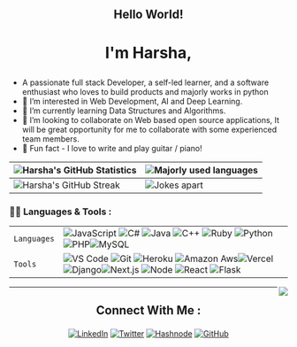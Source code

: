 ## <p align="center">Hello World!</p>

# <p align="center">I'm Harsha,</p>
  - A passionate full stack Developer, a self-led learner, and a software enthusiast who loves to build products and majorly works in python
  - 👀 I’m interested in Web Development, AI and Deep Learning.
  - 🌱 I’m currently learning Data Structures and Algorithms.
  - 💞️ I’m looking to collaborate on Web based open source applications, It will be great opportunity for me to collaborate with some experienced team members.
  - 🤩 Fun fact - I love to write and play guitar / piano!
<!-- - 📫 How to reach me - You can find me on Twitter @https://twitter.com/Harsha052001
Also you can reach out to me on Devfolio @https://devfolio.co/@Technerd
 -->


 | ![Harsha's GitHub Statistics](https://github-readme-stats.vercel.app/api?username=Harsha200105&theme=blue-green)  | ![Majorly used languages](https://github-readme-stats.vercel.app/api/top-langs/?username=Harsha200105&theme=blue-green)  |
| --- | --- |
| ![Harsha's GitHub Streak](https://github-readme-streak-stats.herokuapp.com/?user=Harsha200105&theme=blue-green) | ![Jokes apart](https://readme-jokes.vercel.app/api) |

<!-- ![Desktop Assistant Growth Chart](https://starchart.cc/Harsha200105/https://github.com/Harsha200105/DesktopAssistant.svg) -->

### 👩‍💻 Languages & Tools :

|               |           |
|       ---     |    ---    |
| `Languages`   | ![JavaScript](https://img.shields.io/badge/-JavaScript-FE7601?style=for-the-badge&logo=javascript) ![C#](https://img.shields.io/badge/C%23-239120?style=for-the-badge&logo=c-sharp&logoColor=white) ![Java](https://img.shields.io/badge/Java-ED8B00?style=for-the-badge&logo=java&logoColor=white) ![C++](https://img.shields.io/badge/-C++-034D9A?style=for-the-badge&logo=c%2B%2B) ![Ruby](https://img.shields.io/badge/Ruby-CC342D?style=for-the-badge&logo=ruby&logoColor=white) ![Python](https://img.shields.io/badge/-Python-1F65AC?style=for-the-badge&logo=Python&logoColor=white) ![PHP](https://img.shields.io/badge/PHP-777BB4?style=for-the-badge&logo=php&logoColor=white)![MySQL](https://img.shields.io/badge/-MySQL-307BBD?style=for-the-badge&logo=mysql&logoColor=white)|
| `Tools`       | ![VS Code](https://img.shields.io/badge/Visual_Studio_Code-5D1A60?style=for-the-badge&logo=visual%20studio%20code&logoColor=white) ![Git](https://img.shields.io/badge/Git-682181?style=for-the-badge&logo=git&logoColor=white) ![Heroku](https://img.shields.io/badge/Heroku-AA2690?style=for-the-badge&logo=heroku&logoColor=white) ![Amazon Aws](https://img.shields.io/badge/Amazon_AWS-232F3E?style=for-the-badge&logo=amazon-aws&logoColor=white)![Vercel](https://img.shields.io/badge/vercel-AA42F1.svg?style=for-the-badge&logo=vercel&logoColor=white) ![Django](https://img.shields.io/badge/Django-092E20?style=for-the-badge&logo=django&logoColor=white)![Next.js](https://img.shields.io/badge/next.js-000000?style=for-the-badge&logo=next.js&logoColor=white) ![Node](https://img.shields.io/badge/Node.js-43853D?style=for-the-badge&logo=node.js&logoColor=white) ![React](https://img.shields.io/badge/React-20232A?style=for-the-badge&logo=react&logoColor=61DAFB) ![Flask](https://img.shields.io/badge/flask-%23000.svg?style=for-the-badge&logo=flask&logoColor=white) 
<img align="right" src="https://komarev.com/ghpvc/?username=your-github-Harsha200105&style=flat-square&color=232323">
<hr>

## <p align="center">Connect With Me :</p> 

<div align="center">

<a href="https://www.linkedin.com/in/harsha-sumanchandra/"><img alt="LinkedIn" title="LinkedIn" src="https://img.shields.io/badge/-LinkedIn-blue?style=for-the-badge&logo=Linkedin&logoColor=white"/></a>
  <a href="https://twitter.com/Harsha052001"><img alt="Twitter" title="Twitter" src="https://img.shields.io/badge/-Twitter-1DA1F2?style=for-the-badge&logo=twitter&logoColor=white"/></a>
  <a href="https://hashnode.com/@Technovert"><img alt="Hashnode" title="Hashnode" src="https://img.shields.io/badge/Hashnode-2962FF?style=for-the-badge&logo=hashnode&logoColor=white"/></a> 
  <a href="https://github.com/Harsha200105"><img alt="GitHub" title="GitHub" src="https://img.shields.io/badge/GitHub-100000?style=for-the-badge&logo=github&logoColor=white"/></a> 
  </div>


<!---
Harsha200105/Harsha200105 is a ✨ special ✨ repository because its `README.md` (this file) appears on your GitHub profile.
You can click the Preview link to take a look at your changes.
--->

